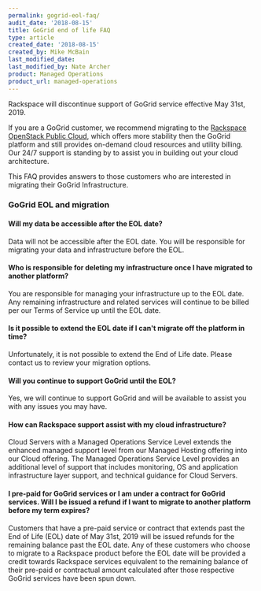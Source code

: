 ```yaml
---
permalink: gogrid-eol-faq/
audit_date: '2018-08-15'
title: GoGrid end of life FAQ
type: article
created_date: '2018-08-15'
created_by: Mike McBain
last_modified_date:
last_modified_by: Nate Archer
product: Managed Operations
product_url: managed-operations
---
```


Rackspace will discontinue support of GoGrid service effective May 31st, 2019.

If you are a GoGrid customer, we recommend migrating to the [Rackspace OpenStack Public Cloud](https://www.rackspace.com/openstack/public), which offers more stability then the GoGrid platform and still provides on-demand cloud resources and utility billing. Our 24/7 support is standing by to assist you in building out your cloud architecture.

This FAQ provides answers to those customers who are interested in migrating their GoGrid Infrastructure.

### GoGrid EOL and migration

#### Will my data be accessible after the EOL date?

Data will not be accessible after the EOL date. You will be responsible for migrating your data and infrastructure before the EOL.

#### Who is responsible for deleting my infrastructure once I have migrated to another platform?

You are responsible for managing your infrastructure up to the EOL date. Any remaining infrastructure and related services will continue to be billed per our Terms of Service up until the EOL date.

#### Is it possible to extend the EOL date if I can't migrate off the platform in time?

Unfortunately, it is not possible to extend the End of Life date. Please contact us to review your migration options.

#### Will you continue to support GoGrid until the EOL?

Yes, we will continue to support GoGrid and will be available to assist you with any issues you may have.

#### How can Rackspace support assist with my cloud infrastructure?

Cloud Servers with a Managed Operations Service Level extends the enhanced managed support level from our Managed Hosting offering into our Cloud offering. The Managed Operations Service Level provides an additional level of support that includes monitoring, OS and application infrastructure layer support, and technical guidance for Cloud Servers.

#### I pre-paid for GoGrid services or I am under a contract for GoGrid services. Will I be issued a refund if I want to migrate to another platform before my term expires?

Customers that have a pre-paid service or contract that extends past the End of Life (EOL) date of May 31st, 2019 will be issued refunds for the remaining balance past the EOL date. Any of these customers who choose to migrate to a Rackspace product before the EOL date will be provided a credit towards Rackspace services equivalent to the remaining balance of their pre-paid or contractual amount calculated after those respective GoGrid services have been spun down.  
